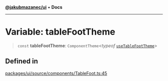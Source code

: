[**@jakubmazanec/ui**](../README.md) • **Docs**

---

# Variable: tableFootTheme

> `const` **tableFootTheme**: `ComponentTheme`\<_typeof_
> [`useTableFootTheme`](../functions/useTableFootTheme.md)\>

## Defined in

[packages/ui/source/components/TableFoot.ts:45](https://github.com/jakubmazanec/tools/blob/4ad59c6b8eb7868ab1902d25f4c1aae28b28a6e4/packages/ui/source/components/TableFoot.ts#L45)
